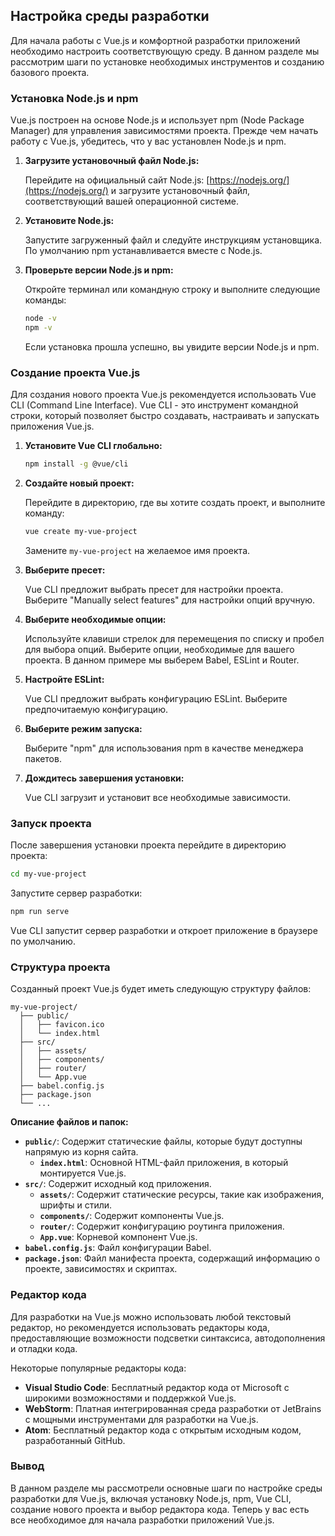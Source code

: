 ## Настройка среды разработки

Для начала работы с Vue.js и комфортной разработки приложений необходимо настроить соответствующую среду. В данном разделе мы рассмотрим шаги по установке необходимых инструментов и созданию базового проекта.

### Установка Node.js и npm

Vue.js построен на основе Node.js и использует npm (Node Package Manager) для управления зависимостями проекта. Прежде чем начать работу с Vue.js, убедитесь, что у вас установлен Node.js и npm.

1. **Загрузите установочный файл Node.js:**

    Перейдите на официальный сайт Node.js: [https://nodejs.org/](https://nodejs.org/) и загрузите установочный файл, соответствующий вашей операционной системе.

2. **Установите Node.js:**

    Запустите загруженный файл и следуйте инструкциям установщика. По умолчанию npm устанавливается вместе с Node.js.

3. **Проверьте версии Node.js и npm:**

    Откройте терминал или командную строку и выполните следующие команды:

    ```bash
    node -v
    npm -v
    ```

    Если установка прошла успешно, вы увидите версии Node.js и npm.

### Создание проекта Vue.js

Для создания нового проекта Vue.js рекомендуется использовать Vue CLI (Command Line Interface). Vue CLI - это инструмент командной строки, который позволяет быстро создавать, настраивать и запускать приложения Vue.js.

1. **Установите Vue CLI глобально:**

    ```bash
    npm install -g @vue/cli
    ```

2. **Создайте новый проект:**

    Перейдите в директорию, где вы хотите создать проект, и выполните команду:

    ```bash
    vue create my-vue-project
    ```

    Замените `my-vue-project` на желаемое имя проекта.

3. **Выберите пресет:**

    Vue CLI предложит выбрать пресет для настройки проекта. Выберите "Manually select features" для настройки опций вручную.

4. **Выберите необходимые опции:**

    Используйте клавиши стрелок для перемещения по списку и пробел для выбора опций. Выберите опции, необходимые для вашего проекта. В данном примере мы выберем Babel, ESLint и Router.

5. **Настройте ESLint:**

    Vue CLI предложит выбрать конфигурацию ESLint. Выберите предпочитаемую конфигурацию.

6. **Выберите режим запуска:**

    Выберите "npm" для использования npm в качестве менеджера пакетов.

7. **Дождитесь завершения установки:**

    Vue CLI загрузит и установит все необходимые зависимости.

### Запуск проекта

После завершения установки проекта перейдите в директорию проекта:

```bash
cd my-vue-project
```

Запустите сервер разработки:

```bash
npm run serve
```

Vue CLI запустит сервер разработки и откроет приложение в браузере по умолчанию. 

### Структура проекта

Созданный проект Vue.js будет иметь следующую структуру файлов:

```
my-vue-project/
  ├── public/
  │   ├── favicon.ico
  │   └── index.html
  ├── src/
  │   ├── assets/
  │   ├── components/
  │   ├── router/
  │   └── App.vue
  ├── babel.config.js
  ├── package.json
  └── ...
```

**Описание файлов и папок:**

- **`public/`**: Содержит статические файлы, которые будут доступны напрямую из корня сайта.
    - **`index.html`**: Основной HTML-файл приложения, в который монтируется Vue.js.
- **`src/`**: Содержит исходный код приложения.
    - **`assets/`**: Содержит статические ресурсы, такие как изображения, шрифты и стили.
    - **`components/`**: Содержит компоненты Vue.js.
    - **`router/`**: Содержит конфигурацию роутинга приложения.
    - **`App.vue`**: Корневой компонент Vue.js.
- **`babel.config.js`**: Файл конфигурации Babel.
- **`package.json`**: Файл манифеста проекта, содержащий информацию о проекте, зависимостях и скриптах.

### Редактор кода

Для разработки на Vue.js можно использовать любой текстовый редактор, но рекомендуется использовать редакторы кода, предоставляющие возможности подсветки синтаксиса, автодополнения и отладки кода. 

Некоторые популярные редакторы кода:

- **Visual Studio Code**: Бесплатный редактор кода от Microsoft с широкими возможностями и поддержкой Vue.js.
- **WebStorm**: Платная интегрированная среда разработки от JetBrains с мощными инструментами для разработки на Vue.js.
- **Atom**: Бесплатный редактор кода с открытым исходным кодом, разработанный GitHub.

### Вывод

В данном разделе мы рассмотрели основные шаги по настройке среды разработки для Vue.js, включая установку Node.js, npm, Vue CLI, создание нового проекта и выбор редактора кода. Теперь у вас есть все необходимое для начала разработки приложений Vue.js.
